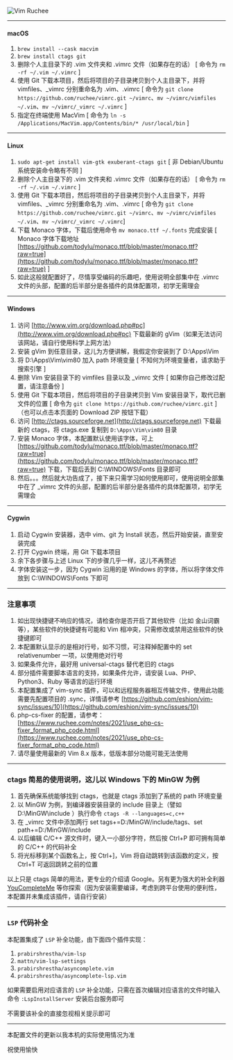 ![Vim Ruchee](https://raw.github.com/ruchee/vimrc/master/macvim.jpg "Vim Ruchee")

----
#### macOS

1. `brew install --cask macvim`
2. `brew install ctags git`
3. 删除个人主目录下的 .vim 文件夹和 .vimrc 文件（如果存在的话） [ 命令为 `rm -rf ~/.vim ~/.vimrc` ]
4. 使用 Git 下载本项目，然后将项目的子目录拷贝到个人主目录下，并将 vimfiles、_vimrc 分别重命名为 .vim、.vimrc [ 命令为 `git clone https://github.com/ruchee/vimrc.git ~/vimrc`、`mv ~/vimrc/vimfiles ~/.vim`、`mv ~/vimrc/_vimrc ~/.vimrc` ]
5. 指定在终端使用 MacVim [ 命令为 `ln -s /Applications/MacVim.app/Contents/bin/* /usr/local/bin` ]

----

#### Linux

1. `sudo apt-get install vim-gtk exuberant-ctags git` [ 非 Debian/Ubuntu 系统安装命令略有不同  ]
2. 删除个人主目录下的 .vim 文件夹和 .vimrc 文件（如果存在的话） [ 命令为 `rm -rf ~/.vim ~/.vimrc` ]
3. 使用 Git 下载本项目，然后将项目的子目录拷贝到个人主目录下，并将 vimfiles、_vimrc 分别重命名为 .vim、.vimrc [ 命令为 `git clone https://github.com/ruchee/vimrc.git ~/vimrc`、`mv ~/vimrc/vimfiles ~/.vim`、`mv ~/vimrc/_vimrc ~/.vimrc`]
4. 下载 Monaco 字体，下载后使用命令 `mv monaco.ttf ~/.fonts` 完成安装 [ Monaco 字体下载地址 [https://github.com/todylu/monaco.ttf/blob/master/monaco.ttf?raw=true](https://github.com/todylu/monaco.ttf/blob/master/monaco.ttf?raw=true) ]
5. 如此这般就配置好了，尽情享受编码的乐趣吧，使用说明全部集中在 .vimrc 文件的头部，配置的后半部分是各插件的具体配置项，初学无需理会

----

#### Windows

1. 访问 [http://www.vim.org/download.php#pc](http://www.vim.org/download.php#pc) 下载最新的 gVim（如果无法访问该网站，请自行使用科学上网方法）
2. 安装 gVim 到任意目录，这儿为方便讲解，我假定你安装到了 D:\Apps\Vim
3. 将 D:\Apps\Vim\vim80 加入 path 环境变量 [ 不知何为环境变量者，请求助于搜索引擎 ]
4. 删除 Vim 安装目录下的 vimfiles 目录以及 _vimrc 文件 [ 如果你自己修改过配置，请注意备份 ]
5. 使用 Git 下载本项目，然后将项目的子目录拷贝到 Vim 安装目录下，取代已删文件的位置 [ 命令为 `git clone https://github.com/ruchee/vimrc.git` ]（也可以点击本页面的 Download ZIP 按钮下载）
6. 访问 [http://ctags.sourceforge.net](http://ctags.sourceforge.net) 下载最新的 ctags，将 ctags.exe 复制到 `D:\Apps\Vim\vim80` 目录
7. 安装 Monaco 字体，本配置默认使用该字体，可上 [https://github.com/todylu/monaco.ttf/blob/master/monaco.ttf?raw=true](https://github.com/todylu/monaco.ttf/blob/master/monaco.ttf?raw=true) 下载，下载后丢到 C:\WINDOWS\Fonts 目录即可
8. 然后。。。然后就大功告成了，接下来只需学习如何使用即可，使用说明全部集中在了 _vimrc 文件的头部，配置的后半部分是各插件的具体配置项，初学无需理会

----

#### Cygwin

1. 启动 Cygwin 安装器，选中 vim、git 为 Install 状态，然后开始安装，直至安装完成
2. 打开 Cygwin 终端，用 Git 下载本项目
3. 余下各步骤与上述 Linux 下的步骤几乎一样，这儿不再赘述
4. 字体安装这一步，因为 Cygwin 沿用的是 Windows 的字体，所以将字体文件放到 C:\WINDOWS\Fonts 下即可

----

### 注意事项

1. 如出现快捷键不响应的情况，请检查你是否开启了其他软件（比如 金山词霸 等），某些软件的快捷键有可能和 Vim 相冲突，只需修改或禁用这些软件的快捷键即可
2. 本配置默认显示的是相对行号，如不习惯，可注释掉配置中的 set relativenumber 一项，以使用绝对行号
3. 如果条件允许，最好用 universal-ctags 替代老旧的 ctags
4. 部分插件需要脚本语言的支持，如果条件允许，请安装 Lua、PHP、Python3、Ruby 等语言的运行环境
5. 本配置集成了 vim-sync 插件，可以和远程服务器相互传输文件，使用此功能需要先配置项目的 .sync，详情请参考 [https://github.com/eshion/vim-sync/issues/10](https://github.com/eshion/vim-sync/issues/10)
6. php-cs-fixer 的配置，请参考：[https://www.ruchee.com/notes/2021/use_php-cs-fixer_format_php_code.html](https://www.ruchee.com/notes/2021/use_php-cs-fixer_format_php_code.html)
7. 请尽量使用最新的 Vim 8.x 版本，低版本部分功能可能无法使用

----

### ctags 简易的使用说明，这儿以 Windows 下的 MinGW 为例

1. 首先确保系统能够找到 ctags，也就是 ctags 添加到了系统的 path 环境变量
2. 以 MinGW 为例，到编译器安装目录的 include 目录上（譬如 D:\MinGW\include ）执行命令 `ctags -R --languages=c,c++`
3. 在 _vimrc 文件中添加两行 set tags+=D:/MinGW/include/tags、set path+=D:/MinGW/include
4. 以后编辑 C/C++ 源文件时，键入一小部分字符，然后按 Ctrl+P 即可拥有简单的 C/C++ 的代码补全
5. 将光标移到某个函数名上，按 Ctrl+]，Vim 将自动跳转到该函数的定义，按 Ctrl+T 可返回跳转之前的位置

以上只是 ctags 简单的用法，更专业的介绍请 Google。另有更为强大的补全利器 [YouCompleteMe](https://github.com/Valloric/YouCompleteMe) 等你探索（因为安装需要编译，考虑到跨平台使用的便利性，本配置并未集成该插件，请自行安装）

----

### `LSP` 代码补全

本配置集成了 `LSP` 补全功能，由下面四个插件实现：
1. `prabirshrestha/vim-lsp`
2. `mattn/vim-lsp-settings`
3. `prabirshrestha/asyncomplete.vim`
4. `prabirshrestha/asyncomplete-lsp.vim`

如果需要启用对应语言的 `LSP` 补全功能，只需在首次编辑对应语言的文件时输入命令 `:LspInstallServer` 安装后台服务即可

不需要该补全的直接忽视相关提示即可

----

本配置文件的更新以我本机的实际使用情况为准

祝使用愉快
